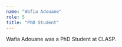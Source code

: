 ```yaml
---
name: "Wafia Adouane"
role: 5 
title: "PhD Student"
---
```

Wafia Adouane was a PhD Student at CLASP.
